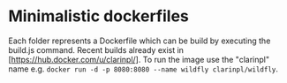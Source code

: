 # Minimalistic dockerfiles
Each folder represents a Dockerfile which can be build by executing the build.js command. 
Recent builds already exist in [https://hub.docker.com/u/clarinpl/]. 
To run the image use the "clarinpl" name e.g. `docker run -d -p 8080:8080 --name wildfly clarinpl/wildfly`.
